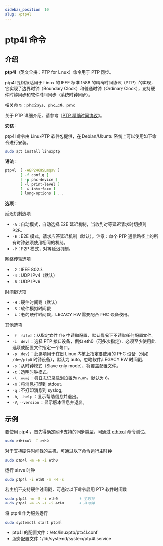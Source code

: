 ```yaml
---
sidebar_position: 10
slug: /ptp4l
---
```


# ptp4l 命令



## 介绍

**ptp4l**（英文全拼：PTP for Linux）命令用于 PTP 同步。

ptp4l 是根据适用于 Linux 的 IEEE 标准 1588 的精确时间协议（PTP）的实现，它实现了边界时钟（Boundary Clock）和普通时钟（Ordinary Clock），支持硬件时钟同步和软件时间同步（系统时钟同步）。

相关命令：[phc2sys](/linux-command/phc2sys)、[phc_ctl](/linux-command/phc_ctl)、[pmc](/linux-command/pmc)

关于 PTP 详细介绍，请参考《[PTP 精确时间协议](/protocol/ptp)》。

**安装**：

ptp4l 命令由 LinuxPTP 软件包提供，在 Debian/Ubuntu 系统上可以使用如下命令进行安装。

```bash
sudo apt install linuxptp
```

**语法**：

```bash
ptp4l  [ -AEP246HSLmqsv ] 
       [ -f config ] 
       [ -p phc-device ] 
       [ -l print-level ] 
       [ -i interface ] 
       [ long-options ] ...
```

**选项**：

延迟机制选项

- `-A`：自动模式，自动选择 E2E 延迟机制，当收到对等延迟请求时切换到 P2P。
- `-E`：E2E 模式，请求应答延迟机制（默认）。注意：单个 PTP 通信路径上的所有时钟必须使用相同的机制。
- `-P`：P2P 模式，对等延迟机制。

网络传输选项

- `-2`：IEEE 802.3
- `-4`：UDP IPv4（默认）
- `-6`：UDP IPv6

时间戳选项

- `-H`：硬件时间戳（默认）
- `-S`：软件模拟时间戳
- `-L`：老的硬件时间戳，LEGACY HW 需要配合 PHC 设备使用。

其他选项

- `-f [file]`：从指定文件 file 中读取配置，默认情况下不读取任何配置文件。
- `-i [dev]`：选择 PTP 接口设备，例如 eth0（可多次指定），必须至少使用此选项或配置文件指定一个端口。
- `-p [dev]`：此选项用于在旧 Linux 内核上指定要使用的 PHC 设备（例如 `/dev/ptp0` 时钟设备），默认为 auto，忽略软件/LEGACY HW 时间戳。
- `-s`：从时钟模式（Slave only mode），将覆盖配置文件。
- `-t`：透明时钟模式。
- `-l [num]`：将日志记录级别设置为 num，默认为 6。
- `-m`：将消息打印到 stdout。
- `-q`：不打印消息到 syslog。
- `-h`, `--help` ：显示帮助信息并退出。
- `-V`, `--version` ：显示版本信息并退出。



## 示例

要使用 ptp4l，首先得确定网卡支持的同步类型，可通过 [ethtool](/linux-command/ethtool) 命令测试。

```bash
sudo ethtool -T eth0
```

对于支持硬件时间戳的主机，可通过以下命令运行主时钟

```bash
sudo ptp4l -m -H -i eth0
```

运行 slave 时钟

```bash
sudo ptp4l -i eth0 -m -H -s
```

若主机不支持硬件时间戳，可通过以下命令启用 PTP 软件时间戳

```bash
sudo ptp4l -m -S -i eth0          # 主时钟
sudo ptp4l -m -S -s -i eth0       # 从时钟
```

将 ptp4l 作为服务运行

```bash
sudo systemctl start ptp4l
```

- ptp4l 的配置文件：/etc/linuxptp/ptp4l.conf
- 服务配置文件：/lib/systemd/system/ptp4l.service

